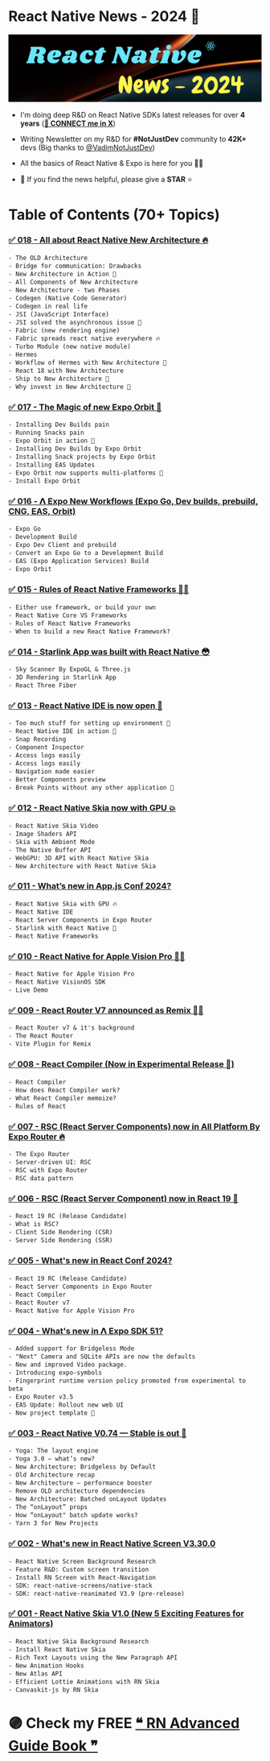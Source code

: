 # React Native News - 2024 🚀

![](./images/home.png)

- I'm doing deep R&D on React Native SDKs latest releases for over **4 years** (**[🩵 CONNECT me in X](https://twitter.com/anis_RNCore)**)
- Writing Newsletter on my R&D for **#NotJustDev** community to **42K+** devs (Big thanks to [@VadimNotJustDev](https://twitter.com/VadimNotJustDev))

- All the basics of React Native & Expo is here for you 🙋‍♂️

- 🙏 If you find the news helpful, please give a **STAR** ⭐️

# Table of Contents (70+ Topics)

### [✅ 018 - All about React Native New Architecture 🔥](https://github.com/anisurrahman072/React-Native-News-2024/blob/master/React-Native-News/React-Native-New-Architecture.md)

    - The OLD Architecture
    - Bridge for communication: Drawbacks
    - New Architecture in Action 🚀
    - All Components of New Architecture
    - New Architecture - two Phases
    - Codegen (Native Code Generator)
    - Codegen in real life
    - JSI (JavaScript Interface)
    - JSI solved the asynchronous issue 🚀
    - Fabric (new rendering engine)
    - Fabric spreads react native everywhere 🔥
    - Turbo Module (new native module)
    - Hermes
    - Workflow of Hermes with New Architecture 🙌
    - React 18 with New Architecture
    - Ship to New Architecture 🚀
    - Why invest in New Architecture 🎯

### [✅ 017 - The Magic of new Expo Orbit 🚀](https://github.com/anisurrahman072/React-Native-News-2024/blob/master/Expo-News/Expo-Orbit.md)

    - Installing Dev Builds pain
    - Running Snacks pain
    - Expo Orbit in action 🚀
    - Installing Dev Builds by Expo Orbit
    - Installing Snack projects by Expo Orbit
    - Installing EAS Updates
    - Expo Orbit now supports multi-platforms 🚀
    - Install Expo Orbit

### [✅ 016 - 𝝠 Expo New Workflows (Expo Go, Dev builds, prebuild, CNG, EAS, Orbit)](https://github.com/anisurrahman072/React-Native-News-2024/blob/master/Expo-News/Expo-Go-to-EAS-build.md)

    - Expo Go
    - Development Build
    - Expo Dev Client and prebuild
    - Convert an Expo Go to a Development Build
    - EAS (Expo Application Services) Build
    - Expo Orbit

### [✅ 015 - Rules of React Native Frameworks 👷‍♂️](https://github.com/anisurrahman072/React-Native-News-2024/blob/master/React-Native-News/React-Native-Frameworks.md)

    - Either use framework, or build your own
    - React Native Core VS Frameworks
    - Rules of React Native Frameworks
    - When to build a new React Native Framework?

### [✅ 014 - Starlink App was built with React Native 😳](https://github.com/anisurrahman072/React-Native-News-2024/blob/master/React-Native-News/Starlink-with-React-Native.md)

    - Sky Scanner By ExpoGL & Three.js
    - 3D Rendering in Starlink App
    - React Three Fiber

### [✅ 013 - React Native IDE is now open 🎉](https://github.com/anisurrahman072/React-Native-News-2024/blob/master/React-Native-News/React-Native-IDE.md)

    - Too much stuff for setting up environment 🤦
    - React Native IDE in action 🚀
    - Snap Recording
    - Component Inspector
    - Access logs easily
    - Access logs easily
    - Navigation made easier
    - Better Components preview
    - Break Points without any other application 🚀

### [✅ 012 - React Native Skia now with GPU 💥](https://github.com/anisurrahman072/React-Native-News-2024/blob/master/React-Native-News/React-Native-Skia-with-GPU.md)

    - React Native Skia Video
    - Image Shaders API
    - Skia with Ambient Mode
    - The Native Buffer API
    - WebGPU: 3D API with React Native Skia
    - New Architecture with React Native Skia

### [✅ 011 - What’s new in App.js Conf 2024?](https://github.com/anisurrahman072/React-Native-News-2024/blob/master/React-Native-Conference-Talks/App-Js-Conf-2024.md)

    - React Native Skia with GPU 🔥
    - React Native IDE
    - React Server Components in Expo Router
    - Starlink with React Native 💯
    - React Native Frameworks

### [✅ 010 - React Native for Apple Vision Pro 👨‍🚀](https://github.com/anisurrahman072/React-Native-News-2024/blob/master/React-Native-News/RN-for-Apple-Vision-Pro.md)

    - React Native for Apple Vision Pro
    - React Native VisionOS SDK
    - Live Demo

### [✅ 009 - React Router V7 announced as Remix 🤷‍♂️](https://github.com/anisurrahman072/React-Native-News-2024/blob/master/React-News/React_Router_V7.md)

    - React Router v7 & it's background
    - The React Router
    - Vite Plugin for Remix

### [✅ 008 - React Compiler (Now in Experimental Release 🙌)](https://github.com/anisurrahman072/React-Native-News-2024/blob/master/React-News/React_Compiler.md)

    - React Compiler
    - How does React Compiler work?
    - What React Compiler memoize?
    - Rules of React

### [✅ 007 - RSC (React Server Components) now in All Platform By Expo Router 🔥](https://github.com/anisurrahman072/React-Native-News-2024/blob/master/Expo-News/RSC_in_Expo_Router.md)

    - The Expo Router
    - Server-driven UI: RSC
    - RSC with Expo Router
    - RSC data pattern

### [✅ 006 - RSC (React Server Component) now in React 19 💯](https://github.com/anisurrahman072/React-Native-News-2024/blob/master/React-News/React_19_RC.md)

    - React 19 RC (Release Candidate)
    - What is RSC?
    - Client Side Rendering (CSR)
    - Server Side Rendering (SSR)

### [✅ 005 - What's new in React Conf 2024?](https://github.com/anisurrahman072/React-Native-News-2024/blob/master/React-Native-Conference-Talks/React-Conf-2024.md)

    - React 19 RC (Release Candidate)
    - React Server Components in Expo Router
    - React Compiler
    - React Router v7
    - React Native for Apple Vision Pro

### [✅ 004 - What's new in 𝝠 Expo SDK 51?](https://github.com/anisurrahman072/React-Native-News-2024/blob/master/Expo-SDK-Releases/Expo-Sdk51.md)

    - Added support for Bridgeless Mode
    - "Next" Camera and SQLite APIs are now the defaults
    - New and improved Video package.
    - Introducing expo-symbols
    - Fingerprint runtime version policy promoted from experimental to beta
    - Expo Router v3.5
    - EAS Update: Rollout new web UI
    - New project template 🚀

### [✅ 003 - React Native V0.74 — Stable is out 🚀](https://github.com/anisurrahman072/React-Native-News-2024/blob/master/React-Native-Releases/React-Native-V0.74.md)

    - Yoga: The layout engine
    - Yoga 3.0 — what’s new?
    - New Architecture: Bridgeless by Default
    - Old Architecture recap
    - New Architecture — performance booster
    - Remove OLD architecture dependencies
    - New Architecture: Batched onLayout Updates
    - The “onLayout” props
    - How “onLayout" batch update works?
    - Yarn 3 for New Projects

### [✅ 002 - What's new in React Native Screen V3.30.0](https://github.com/anisurrahman072/React-Native-News-2024/blob/master/React-Native-News/React-Native-Screen-V3.30.md)

    - React Native Screen Background Research
    - Feature R&D: Custom screen transition
    - Install RN Screen with React-Navigation
    - SDK: react-native-screens/native-stack
    - SDK: react-native-reanimated V3.9 (pre-release)

### [✅ 001 - React Native Skia V1.0 (New 5 Exciting Features for Animators)](https://github.com/anisurrahman072/React-Native-News-2024/blob/master/React-Native-News/React-Native-Skia-V1.0.md)

    - React Native Skia Background Research
    - Install React Native Skia
    - Rich Text Layouts using the New Paragraph API
    - New Animation Hooks
    - New Atlas API
    - Efficient Lottie Animations with RN Skia
    - Canvaskit-js by RN Skia

# 🟣 Check my FREE [❝ RN Advanced Guide Book ❞](https://github.com/anisurrahman072/React-Native-Advanced-Guide)
